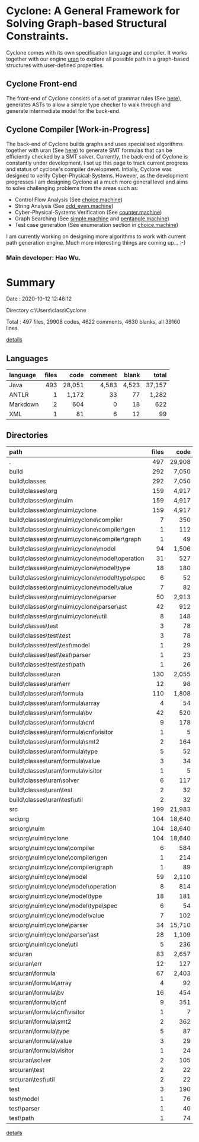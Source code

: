 # Cyclone: A General Framework for Solving Graph-based Structural Constraints.
Cyclone comes with its own specification language and compiler. It works together with our engine [uran](https://github.com/classicwuhao/uran) to explore all possible path 
in a graph-based structures with user-defined properties.

## Cyclone Front-end
The front-end of Cyclone consists of a set of grammar rules (See [here](files/parser/garmmar.txt)), generates ASTs to allow a simple type checker to walk through and generate intermediate model for the back-end.

## Cyclone Compiler [Work-in-Progress]
The back-end of Cyclone builds graphs and uses specialised algorithms together with uran (See [here](https://github.com/classicwuhao/uran)) to generate SMT formulas that can be efficiently checked by a SMT solver. Currently, the back-end of Cyclone is constantly under development. I set up this page to track current progress and status of cyclone's compiler development. Intially, Cyclone was designed to verify Cyber-Physical-Systems. However, as the development progresses I am designing Cyclone at a much more general level and aims to solve challenging problems from the areas such as:
* Control Flow Analysis (See [choice.machine](files/path/choice.machine))
* String Analysis (See [odd_even.machine](files/model/odd_even.machine))
* Cyber-Physical-Systems Verification (See [counter.machine](files/model/counter.machine))
* Graph Searching (See [simple.machine](files/path/simple.machine) and [pentangle.machine](files/path/pentangle.machine))
* Test case generation (See enumeration section in [choice.machine](files/path/choice.machine))

I am currently working on designing more algorithms to work with current path generation engine. Much more interesting things are coming up... :-)

### Main developer: Hao Wu.

# Summary

Date : 2020-10-12 12:46:12

Directory c:\Users\class\Cyclone

Total : 497 files,  29908 codes, 4622 comments, 4630 blanks, all 39160 lines

[details](details.md)

## Languages
| language | files | code | comment | blank | total |
| :--- | ---: | ---: | ---: | ---: | ---: |
| Java | 493 | 28,051 | 4,583 | 4,523 | 37,157 |
| ANTLR | 1 | 1,172 | 33 | 77 | 1,282 |
| Markdown | 2 | 604 | 0 | 18 | 622 |
| XML | 1 | 81 | 6 | 12 | 99 |

## Directories
| path | files | code | comment | blank | total |
| :--- | ---: | ---: | ---: | ---: | ---: |
| . | 497 | 29,908 | 4,622 | 4,630 | 39,160 |
| build | 292 | 7,050 | 1,142 | 40 | 8,232 |
| build\classes | 292 | 7,050 | 1,142 | 40 | 8,232 |
| build\classes\org | 159 | 4,917 | 1,127 | 30 | 6,074 |
| build\classes\org\nuim | 159 | 4,917 | 1,127 | 30 | 6,074 |
| build\classes\org\nuim\cyclone | 159 | 4,917 | 1,127 | 30 | 6,074 |
| build\classes\org\nuim\cyclone\compiler | 7 | 350 | 0 | 4 | 354 |
| build\classes\org\nuim\cyclone\compiler\gen | 1 | 112 | 0 | 0 | 112 |
| build\classes\org\nuim\cyclone\compiler\graph | 1 | 49 | 0 | 1 | 50 |
| build\classes\org\nuim\cyclone\model | 94 | 1,506 | 0 | 6 | 1,512 |
| build\classes\org\nuim\cyclone\model\operation | 31 | 527 | 0 | 2 | 529 |
| build\classes\org\nuim\cyclone\model\type | 18 | 180 | 0 | 0 | 180 |
| build\classes\org\nuim\cyclone\model\type\spec | 6 | 52 | 0 | 0 | 52 |
| build\classes\org\nuim\cyclone\model\value | 7 | 82 | 0 | 0 | 82 |
| build\classes\org\nuim\cyclone\parser | 50 | 2,913 | 1,127 | 20 | 4,060 |
| build\classes\org\nuim\cyclone\parser\ast | 42 | 912 | 14 | 1 | 927 |
| build\classes\org\nuim\cyclone\util | 8 | 148 | 0 | 0 | 148 |
| build\classes\test | 3 | 78 | 0 | 0 | 78 |
| build\classes\test\test | 3 | 78 | 0 | 0 | 78 |
| build\classes\test\test\model | 1 | 29 | 0 | 0 | 29 |
| build\classes\test\test\parser | 1 | 23 | 0 | 0 | 23 |
| build\classes\test\test\path | 1 | 26 | 0 | 0 | 26 |
| build\classes\uran | 130 | 2,055 | 15 | 10 | 2,080 |
| build\classes\uran\err | 12 | 98 | 0 | 0 | 98 |
| build\classes\uran\formula | 110 | 1,808 | 15 | 10 | 1,833 |
| build\classes\uran\formula\array | 4 | 54 | 0 | 0 | 54 |
| build\classes\uran\formula\bv | 42 | 520 | 0 | 0 | 520 |
| build\classes\uran\formula\cnf | 9 | 178 | 0 | 1 | 179 |
| build\classes\uran\formula\cnf\visitor | 1 | 5 | 0 | 0 | 5 |
| build\classes\uran\formula\smt2 | 2 | 164 | 0 | 6 | 170 |
| build\classes\uran\formula\type | 5 | 52 | 0 | 0 | 52 |
| build\classes\uran\formula\value | 3 | 34 | 0 | 0 | 34 |
| build\classes\uran\formula\visitor | 1 | 5 | 0 | 0 | 5 |
| build\classes\uran\solver | 6 | 117 | 0 | 0 | 117 |
| build\classes\uran\test | 2 | 32 | 0 | 0 | 32 |
| build\classes\uran\test\util | 2 | 32 | 0 | 0 | 32 |
| src | 199 | 21,983 | 3,447 | 4,527 | 29,957 |
| src\org | 104 | 18,640 | 1,991 | 3,521 | 24,152 |
| src\org\nuim | 104 | 18,640 | 1,991 | 3,521 | 24,152 |
| src\org\nuim\cyclone | 104 | 18,640 | 1,991 | 3,521 | 24,152 |
| src\org\nuim\cyclone\compiler | 6 | 584 | 36 | 103 | 723 |
| src\org\nuim\cyclone\compiler\gen | 1 | 214 | 14 | 35 | 263 |
| src\org\nuim\cyclone\compiler\graph | 1 | 89 | 3 | 19 | 111 |
| src\org\nuim\cyclone\model | 59 | 2,110 | 205 | 572 | 2,887 |
| src\org\nuim\cyclone\model\operation | 8 | 814 | 142 | 218 | 1,174 |
| src\org\nuim\cyclone\model\type | 18 | 181 | 12 | 67 | 260 |
| src\org\nuim\cyclone\model\type\spec | 6 | 54 | 3 | 24 | 81 |
| src\org\nuim\cyclone\model\value | 7 | 102 | 4 | 37 | 143 |
| src\org\nuim\cyclone\parser | 34 | 15,710 | 1,735 | 2,777 | 20,222 |
| src\org\nuim\cyclone\parser\ast | 28 | 1,109 | 79 | 254 | 1,442 |
| src\org\nuim\cyclone\util | 5 | 236 | 15 | 69 | 320 |
| src\uran | 83 | 2,657 | 1,385 | 882 | 4,924 |
| src\uran\err | 12 | 127 | 145 | 63 | 335 |
| src\uran\formula | 67 | 2,403 | 1,195 | 797 | 4,395 |
| src\uran\formula\array | 4 | 92 | 6 | 32 | 130 |
| src\uran\formula\bv | 16 | 454 | 370 | 193 | 1,017 |
| src\uran\formula\cnf | 9 | 351 | 128 | 112 | 591 |
| src\uran\formula\cnf\visitor | 1 | 7 | 13 | 8 | 28 |
| src\uran\formula\smt2 | 2 | 362 | 25 | 59 | 446 |
| src\uran\formula\type | 5 | 87 | 61 | 38 | 186 |
| src\uran\formula\value | 3 | 29 | 36 | 7 | 72 |
| src\uran\formula\visitor | 1 | 24 | 12 | 9 | 45 |
| src\uran\solver | 2 | 105 | 45 | 15 | 165 |
| src\uran\test | 2 | 22 | 0 | 7 | 29 |
| src\uran\test\util | 2 | 22 | 0 | 7 | 29 |
| test | 3 | 190 | 27 | 33 | 250 |
| test\model | 1 | 76 | 10 | 12 | 98 |
| test\parser | 1 | 40 | 0 | 8 | 48 |
| test\path | 1 | 74 | 17 | 13 | 104 |

[details](details.md)